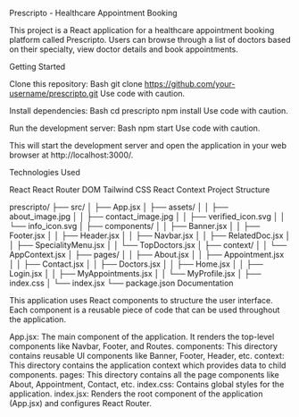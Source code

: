 Prescripto - Healthcare Appointment Booking

This project is a React application for a healthcare appointment booking platform called Prescripto. Users can browse through a list of doctors based on their specialty, view doctor details and book appointments.

Getting Started

Clone this repository:
Bash
git clone https://github.com/your-username/prescripto.git
Use code with caution.

Install dependencies:
Bash
cd prescripto
npm install
Use code with caution.

Run the development server:
Bash
npm start
Use code with caution.

This will start the development server and open the application in your web browser at http://localhost:3000/.

Technologies Used

React
React Router DOM
Tailwind CSS
React Context
Project Structure

prescripto/
├── src/
│   ├── App.jsx
│   ├── assets/
│   │   ├── about_image.jpg
│   │   ├── contact_image.jpg
│   │   ├── verified_icon.svg
│   │   └── info_icon.svg
│   ├── components/
│   │   ├── Banner.jsx
│   │   ├── Footer.jsx
│   │   ├── Header.jsx
│   │   ├── Navbar.jsx
│   │   ├── RelatedDoc.jsx
│   │   ├── SpecialityMenu.jsx
│   │   └── TopDoctors.jsx
│   ├── context/
│   │   └── AppContext.jsx
│   ├── pages/
│   │   ├── About.jsx
│   │   ├── Appointment.jsx
│   │   ├── Contact.jsx
│   │   ├── Doctors.jsx
│   │   ├── Home.jsx
│   │   ├── Login.jsx
│   │   ├── MyAppointments.jsx
│   │   └── MyProfile.jsx
│   ├── index.css
│   └── index.jsx
└── package.json
Documentation

This application uses React components to structure the user interface. Each component is a reusable piece of code that can be used throughout the application.

App.jsx: The main component of the application. It renders the top-level components like Navbar, Footer, and Routes.
components: This directory contains reusable UI components like Banner, Footer, Header, etc.
context: This directory contains the application context which provides data to child components.
pages: This directory contains all the page components like About, Appointment, Contact, etc.
index.css: Contains global styles for the application.
index.jsx: Renders the root component of the application (App.jsx) and configures React Router.
